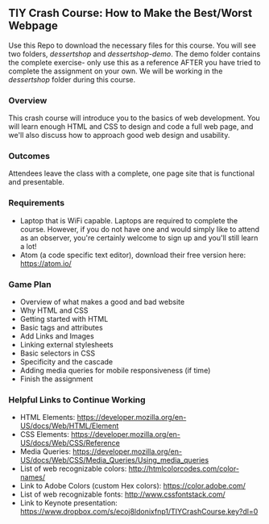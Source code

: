## TIY Crash Course: How to Make the Best/Worst Webpage

Use this Repo to download the necessary files for this course. You will see two folders, _dessertshop_ and _dessertshop-demo_. The demo folder contains the complete exercise- only use this as a reference AFTER you have tried to complete the assignment on your own. We will be working in the _dessertshop_ folder during this course.

### Overview
This crash course will introduce you to the basics of web development. You will learn enough HTML and CSS to design and code a full web page, and we'll also discuss how to approach good web design and usability.

### Outcomes
Attendees leave the class with a complete, one page site that is functional and presentable.

### Requirements
- Laptop that is WiFi capable. Laptops are required to complete the course. However, if you do not have one and would simply like to attend as an observer, you're certainly welcome to sign up and you'll still learn a lot!
- Atom (a code specific text editor), download their free version here: https://atom.io/

### Game Plan
- Overview of what makes a good and bad website
- Why HTML and CSS
- Getting started with HTML
- Basic tags and attributes
- Add Links and Images
- Linking external stylesheets
- Basic selectors in CSS
- Specificity and the cascade
- Adding media queries for mobile responsiveness (if time)
- Finish the assignment


### Helpful Links to Continue Working
- HTML Elements: https://developer.mozilla.org/en-US/docs/Web/HTML/Element
- CSS Elements: https://developer.mozilla.org/en-US/docs/Web/CSS/Reference
- Media Queries: https://developer.mozilla.org/en-US/docs/Web/CSS/Media_Queries/Using_media_queries
- List of web recognizable colors: http://htmlcolorcodes.com/color-names/
- Link to Adobe Colors (custom Hex colors): https://color.adobe.com/
- List of web recognizable fonts: http://www.cssfontstack.com/
- Link to Keynote presentation: https://www.dropbox.com/s/ecoj8ldonixfnp1/TIYCrashCourse.key?dl=0
